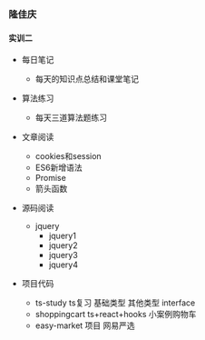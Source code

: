 ### 隆佳庆
#### 实训二
- 每日笔记
    - 每天的知识点总结和课堂笔记
- 算法练习
    - 每天三道算法题练习
- 文章阅读
    - cookies和session
    - ES6新增语法
    - Promise
    - 箭头函数
- 源码阅读
    - jquery  
        - jquery1
        - jquery2
        - jquery3
        - jquery4

- 项目代码

     - ts-study ts复习 基础类型 其他类型 interface
     - shoppingcart ts+react+hooks 小案例购物车
     - easy-market 项目  网易严选








